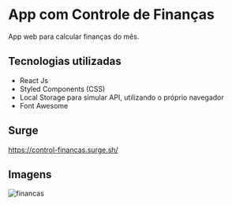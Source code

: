 # App com Controle de Finanças 

App web para calcular finanças do mês. 

## Tecnologias utilizadas 
- React Js 
- Styled Components (CSS) 
- Local Storage para simular API, utilizando o próprio navegador
- Font Awesome


## Surge
https://control-financas.surge.sh/

## Imagens 
![financas](https://user-images.githubusercontent.com/104602579/178145873-2099ee77-c597-4ec0-b971-4507e80df79d.PNG)


